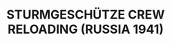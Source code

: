 ---
layout: product
title: "STURMGESCHÜTZE CREW RELOADING (RUSSIA 1941)"
price: "1800" 
desc: "Maketa"
img_path: "/assets/img/DRA6192.webp"
brand: "Dragon"
available: true
special_offer: false
new: false
soon: false
cat: "010000"
subcat: "010600"
subsubcat: "0N/A"
sifra: "DRA6192"
popular: false
spec: false
---